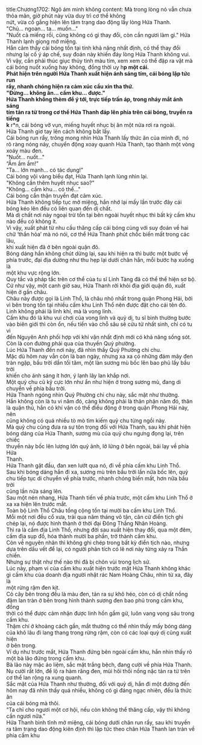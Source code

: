 title:Chương1702: Ngô ám minh không
content:
Mà trong lòng nó vẫn chưa thỏa mãn, giờ phút này vừa duy trì cơ thể không<br>nứt, vừa cố gắng hiện lên tâm trạng dao động lấy lòng Hứa Thanh.<br>"Chủ... ngoan... ta... muốn..."<br>"Nuốt cả miếng rồi, cũng không có gì thay đổi, còn cần ngươi làm gì." Hứa<br>Thanh lạnh giọng mở miệng.<br>Hắn cảm thấy cái bóng tồn tại tính khả năng nhất định, có thể thay đổi<br>nhưng lại cố ý áp chế, suy đoán này khiến đáy lòng Hứa Thanh không vui.<br>Vì vậy, cần phải thúc giục thủy tinh màu tím, xem xem có thể đập ra vật mà<br>cái bóng nuốt xuống hay không, đồng thời uy h**p một cái.<br>Phát hiện trên người Hứa Thanh xuất hiện ánh sáng tím, cái bóng lập tức run<br>rẩy, nhanh chóng hiện ra cảm xúc cầu xin tha thứ.<br>"Đừng... không ăn... cấm khu... được."<br>Hứa Thanh không thèm để ý tới, trực tiếp trấn áp, trong nháy mắt ánh sáng<br>tím tản ra từ trong cơ thể Hứa Thanh đáp lên phía trên cái bóng, truyền ra tiếng<br>k** r*n, cái bóng vỡ vụn, miếng huyết nhục bị ăn một nửa rơi ra ngoài.<br>Hứa Thanh giơ tay lên cách không bắt lấy.<br>Cái bóng run rẩy, trông mong nhìn Hứa Thanh lấy thức ăn của mình đi, nó<br>rõ ràng nóng nảy, chuyển động xoay quanh Hứa Thanh, tạo thành một vòng<br>xoáy màu đen.<br>"Nuốt... nuốt..."<br>“Ầm ầm ầm!”<br>"Ta... lớn mạnh... có tác dụng!"<br>Cái bóng vội vàng biểu đạt, Hứa Thanh lạnh lùng nhìn lại.<br>"Không cần thêm huyết nhục sao?"<br>"Không... cấm khu... có thể..."<br>Cái bóng cẩn thận truyền đạt cảm xúc.<br>Hứa Thanh không tiếp tục mở miệng, hắn nhớ lại mấy lần trước đây cái<br>bóng kéo lên đều có liên quan đến dị chất.<br>Mà dị chất nơi này ngoại trừ tồn tại bên ngoài huyết nhục thì bất kỳ cấm khu<br>nào đều có không ít.<br>Vì vậy, xuất phát từ nhu cầu thăng cấp cái bóng cùng với suy đoán về hai<br>chữ ‘thần hỏa’ mà nó nói, cơ thể Hứa Thanh phút chốc biến mất trong các lâu,<br>khi xuất hiện đã ở bên ngoài quận đô.<br>Bóng dáng hắn không chút dừng lại, sau khi hiện ra thì bước một bước về<br>phía trước, đại địa dường như thu hẹp lại dưới chân hắn, mỗi bước hạ xuống là<br>một khu vực rộng lớn.<br>Quy tắc và pháp tắc trên cơ thể của tu sĩ Linh Tàng đã có thể thể hiện sơ bộ.<br>Cứ như vậy, một canh giờ sau, Hứa Thanh rời khỏi địa giới quận đô, xuất<br>hiện ở gần châu.<br>Châu này được gọi là Linh Thổ, là châu nhỏ nhất trong quận Phong Hải, bởi<br>vì bên trong tồn tại nhiều cấm khu Linh Thổ nên được đặt cho cái tên đó.<br>Linh không phải là linh khí, mà là vong linh.<br>Cấm khu đó là khu vui chơi của vong linh và quỷ dị, tu sĩ bình thường bước<br>vào biên giới thì còn ổn, nếu tiến vào chỗ sâu sẽ cửu tử nhất sinh, chỉ có tu vi<br>đến Nguyên Anh phối hợp với khí vận nhất định mới có khả năng sống sót.<br>Còn là con đường phải qua của thuyền Quỷ phường.<br>Lúc Hứa Thanh đến nơi này, đã nhìn thấy Quỷ Phường chi chu.<br>Mặc dù hôm nay vẫn còn là ban ngày, nhưng xa xa có những đám mây đen<br>tràn ngập, bầu trời dần tối tăm, một làn sương mù bốc lên bao phủ lấy bầu trời<br>khiến cho ánh sáng ít hơn, ý lạnh lây lan khắp nơi.<br>Một quỷ chu cũ kỹ cực lớn như ẩn như hiện ở trong sương mù, đang di<br>chuyển về phía bầu trời.<br>Hứa Thanh ngóng nhìn Quỷ Phường chi chu này, sắc mặt như thường.<br>Hắn không còn là tu vi năm đó, càng không phải là thân phận năm đó, thân<br>là quận thủ, hắn có khí vận có thể điều động ở trong quận Phong Hải này, nên<br>cũng không có quá nhiều tò mò tìm kiếm quỷ chu từng ngồi này.<br>Mà quỷ chu cũng đưa ra sự tôn trọng đối với Hứa Thanh, sau khi phát hiện<br>bóng dáng của Hứa Thanh, sương mù của quỷ chu ngưng đọng lại, trên chiếc<br>thuyền này bốc lên lượng lớn quỷ ảnh, lở lửng ở bên ngoài, bái lạy về phía Hứa<br>Thanh.<br>Hứa Thanh gật đầu, đan xen lướt qua nó, đi về phía cấm khu Linh Thổ.<br>Sau khi bóng dáng hắn đi xa, sương mù trên bầu trời lần nữa bốc lên, quỷ<br>chu tiếp tục di chuyển về phía trước, nhanh chóng biến mất, hơn nữa bầu trời<br>cũng lần nữa sáng lên.<br>Sau một nén nhang, Hứa Thanh tiến về phía trước, một cấm khu Linh Thổ ở<br>xa xa hiện lên trước mắt.<br>Toàn bộ Linh Thổ Châu tổng cộng tồn tại mười ba cấm khu Linh Thổ.<br>Mỗi một nơi đều cổ xưa, trải qua năm tháng vô tận, căn cứ điển tịch ghi<br>chép lại, nó được hình thành ở thời đại Đông Thắng Nhân Hoàng.<br>Thì ra là cấm địa Linh Thổ, nhưng đời sau xuất hiện thay đổi, qua một đêm,<br>cấm địa sụp đổ, hóa thành mười ba phần, trở thành cấm khu.<br>Còn về nguyên nhân thì không ghi chép trong bất kỳ điển tịch nào, nhưng<br>dựa trên dấu vết để lại, có người phân tích có lẽ nơi này từng xảy ra Thần chiến.<br>Nhưng sự thật như thế nào thì đã bị chôn vùi trong lịch sử.<br>Lúc này, phạm vi của cấm khu xuất hiện trước mặt Hứa Thanh không khác<br>gì cấm khu của doanh địa người nhặt rác Nam Hoàng Châu, nhìn từ xa, đây là<br>một rừng rậm đen kịt.<br>Cỏ cây bên trong đều là màu đen, tản ra sự khô héo, còn có dị chất nồng<br>đậm lan tràn ở bên trong hình thành sương đen bao phủ trong cấm khu, đồng<br>thời có thể được cảm nhận được linh hồn gầm gừ, luôn vang vọng sâu trong<br>cấm khu.<br>Thậm chí ở khoảng cách gần, mắt thường có thể nhìn thấy mấy bóng dáng<br>của khô lâu đi lang thang trong rừng rậm, còn có các loại quỷ dị cũng xuất hiện<br>ở bên trong.<br>Ví dụ như trước mắt, Hứa Thanh đứng bên ngoài cấm khu, hắn nhìn thấy rõ<br>một bà lão đứng trong cấm khu.<br>Bà lão này mặc áo liệm, sắc mặt trắng bệch, đang cười về phía Hứa Thanh.<br>Nụ cười rất lớn, để lộ ra hàm răng đen, mùi hôi thối nồng nặc tản ra từ trên<br>cơ thể lan rộng ra xung quanh.<br>Sắc mặt của Hứa Thanh như thường, đối với quỷ dị, hắn đi một đường đến<br>hôm nay đã nhìn thấy quá nhiều, không có gì đáng ngạc nhiên, đều là thức ăn<br>của cái bóng mà thôi.<br>"Ta chỉ cho ngươi một cơ hội, nếu còn không thể thăng cấp, vậy thì không<br>cần ngươi nữa."<br>Hứa Thanh bình tĩnh mở miệng, cái bóng dưới chân run rẩy, sau khi truyền<br>ra tâm trạng dao động kiên định thì lập tức theo chân Hứa Thanh lan tràn về<br>phía cấm khu